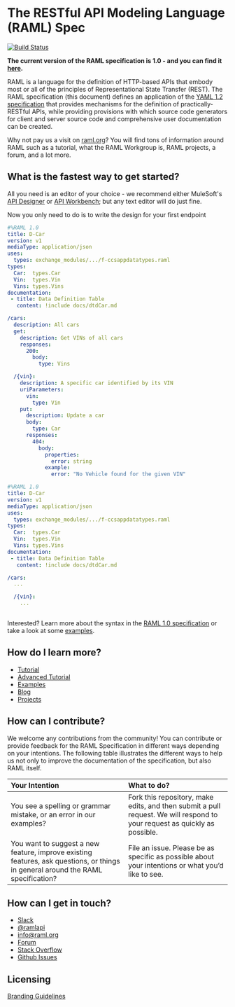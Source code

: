 # The RESTful API Modeling Language (RAML) Spec

[![Build Status](https://travis-ci.org/raml-org/raml-spec.svg?branch=master)](https://travis-ci.org/raml-org/raml-spec)

**The current version of the RAML specification is 1.0 - and you can find it [here](https://github.com/raml-org/raml-spec/blob/master/versions/raml-10/raml-10.md).**

RAML is a language for the definition of HTTP-based APIs that embody most or all of the principles of Representational State Transfer (REST). The RAML specification (this document) defines an application of the [YAML 1.2 specification](http://yaml.org/spec/1.2/spec.html) that provides mechanisms for the definition of practically-RESTful APIs, while providing provisions with which source code generators for client and server source code and comprehensive user documentation can be created.

Why not pay us a visit on [raml.org](http://www.raml.org)? You will find tons of information around RAML such as a tutorial, what the RAML Workgroup is, RAML projects, a forum, and a lot more.

## What is the fastest way to get started?

All you need is an editor of your choice - we recommend either MuleSoft's [API Designer](https://github.com/mulesoft/api-designer) or [API Workbench](http://apiworkbench.com/); but any text editor will do just fine.

Now you only need to do is to write the design for your first endpoint

```yaml
#%RAML 1.0
title: D-Car
version: v1
mediaType: application/json
uses:   
  types: exchange_modules/.../f-ccsappdatatypes.raml
types:
  Car:  types.Car
  Vin:  types.Vin
  Vins: types.Vins  
documentation: 
 - title: Data Definition Table 
   content: !include docs/dtdCar.md

/cars:
  description: All cars
  get:
    description: Get VINs of all cars
    responses:
      200:
        body:
          type: Vins

  /{vin}:
    description: A specific car identified by its VIN
    uriParameters:
      vin:
        type: Vin
    put:
      description: Update a car
      body:
        type: Car
      responses:
        404:
          body:
            properties:
              error: string
            example:
              error: "No Vehicle found for the given VIN" 
```

```yaml
#%RAML 1.0
title: D-Car
version: v1
mediaType: application/json
uses:   
  types: exchange_modules/.../f-ccsappdatatypes.raml
types:
  Car:  types.Car
  Vin:  types.Vin
  Vins: types.Vins  
documentation: 
 - title: Data Definition Table 
   content: !include docs/dtdCar.md

/cars:
  ...

  /{vin}:
    ...
    
```

Interested? Learn more about the syntax in the [RAML 1.0 specification](https://github.com/raml-org/raml-spec/blob/master/versions/raml-10/raml-10.md) or take a look at some [examples](https://github.com/raml-org/raml-examples).

## How do I learn more?

* [Tutorial](http://raml.org/developers/raml-100-tutorial)
* [Advanced Tutorial](http://raml.org/developers/raml-200-tutorial)
* [Examples](https://github.com/raml-org/raml-examples)
* [Blog](https://medium.com/raml-api)
* [Projects](http://www.raml.org/projects)

## How can I contribute?

We welcome any contributions from the community! You can contribute or provide feedback for the RAML Specification in different ways depending on your intentions. The following table illustrates the different ways to help us not only to improve the documentation of the specification, but also RAML itself.

|Your Intention  |What to do?|
|:----------|:----------|
|You see a spelling or grammar mistake, or an error in our examples? | Fork this repository, make edits, and then submit a pull request. We will respond to your request as quickly as possible.
|You want to suggest a new feature, improve existing features, ask questions, or things in general around the RAML specification? | File an issue. Please be as specific as possible about your intentions or what you’d like to see.

## How can I get in touch?

* [Slack](https://raml.org/slack)
* [@ramlapi](https://twitter.com/ramlapi)
* info@raml.org
* [Forum](http://forum.raml.org)
* [Stack Overflow](http://stackoverflow.com/questions/tagged/raml)
* [Github Issues](https://github.com/raml-org/raml-spec/issues)

## Licensing

[Branding Guidelines](http://raml.org/licensing.html)
